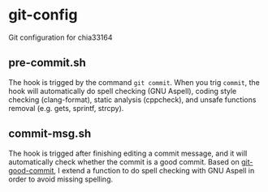 # git-config
Git configuration for chia33164

## pre-commit.sh
The hook is trigged by the command `git commit`.
When you trig `commit`, the hook will automatically do spell checking (GNU Aspell), coding style checking (clang-format), static analysis (cppcheck), and unsafe functions removal (e.g. gets, sprintf, strcpy).

## commit-msg.sh
The hook is trigged after finishing editing a commit message, and it will automatically check whether the commit is a good commit.
Based on [git-good-commit](https://github.com/tommarshall/git-good-commit), I extend a function to do spell checking with GNU Aspell in order to avoid missing spelling.
